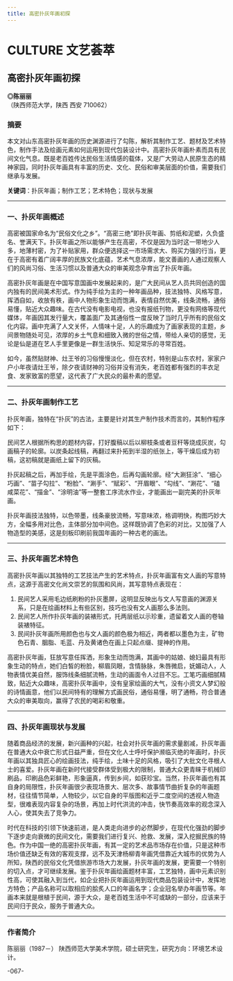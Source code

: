 ```yaml
---
title: 高密扑灰年画初探
---
```

# CULTURE 文艺荟萃  
## 高密扑灰年画初探  
**◎陈丽丽**  
（陕西师范大学，陕西 西安 710062）

### 摘要  
本文对山东高密扑灰年画的历史渊源进行了勾陈，解析其制作工艺、题材及艺术特色，制作手法及绘画元素如何运用到现代包装设计中。高密扑灰年画朴素而具有民间文化气息。既是老百姓传达民俗生活情感的载体，又是广大劳动人民原生态的精神家园，同时扑灰年画具有丰富的历史、文化、民俗和审美层面的价值，需要我们继承与发展。  

**关键词**：扑灰年画；制作工艺；艺术特色；现状与发展  

---

### 一、扑灰年画概述  
高密被国家命名为“民俗文化之乡”。“高密三绝”即扑灰年画、剪纸和泥塑，久负盛名、誉满天下。扑灰年画之所以能够产生在高密，不仅是因为当时这一带地少人多，地薄村密，为了补贴家用，群众便选择这一市场需求大、购买力强的行当，更在于高密有着广阔丰厚的民族文化底蕴，艺术气息浓厚，能文善画的人通过观察人们的风尚习俗、生活习惯以及普通大众的审美观念孕育出了扑灰年画。  

高密扑灰年画是在中国写意国画中发展起来的，是广大民间从艺人员共同创造的国内独有的民间美术形式。作为纯手绘为主的一种年画品种，技法独特、风格写意，挥洒自如，收放有秩，画中人物形象生动而饱满，表情自然优美，线条流畅，通俗易懂，贴近大众趣味。在古代没有电影电视，也没有报纸刊物，更没有网络等现代媒体，年画因其发行量大，覆盖面广及其通俗性一度反映了当时几乎所有的民俗文化内容。画中充满了人文关怀，人情味十足，人的乐趣成为了画家表现的主题，乡间景物随处可见，浓厚的乡土气息和细致入微的世俗之情，带给人亲切的感觉，无论是仙是道在艺人手里更像是一群生活快乐、知足常乐的寻常百姓。  

如今，虽然贴财神、灶王爷的习俗慢慢淡化，但在农村，特别是山东农村，家家户户小年夜请灶王爷，除夕夜请财神的习俗并没有消失，老百姓都有强烈的丰衣足食、发家致富的愿望，这代表了广大民众的最朴素的愿望。  

---

### 二、扑灰年画制作工艺  
扑灰年画，独特在“扑灰”的古法，主要是针对其生产制作技术而言的，其制作程序如下：  

民间艺人根据所构思的题材内容，打好腹稿以后以柳枝条或者豆秆等烧成灰炭，勾画稿子的轮廓。以炭条起线稿，再翻过来扑拓到半湿的纸张上，等干燥后成为初稿，这初稿就是画纸上留下的灰稿。  

扑灰起稿之后，再加手绘，先是平面涂色，后再勾画轮廓。经“大涮狂涂”、“细心巧画”、“苗子勾拉”、“粉脸”、“涮手”、“赋彩”、“开眉眼”、“勾线”、“涮花”、“磕咸菜花”、“描金”、“涂明油”等一整套工序流水作业，才能画出一副完美的扑灰年画。  

扑灰年画技法独特，以色带墨，线条豪放流畅，写意味浓，格调明快，构图巧妙大方，全幅多用对比色，主体部分加中间色。这样既协调了色彩的对比，又加强了人物造型的美感，这是刻板印刷前我国年画的一种古老的画法。  

---

### 三、扑灰年画艺术特色  
高密扑灰年画以其独特的工艺技法产生的艺术特点，扑灰年画富有文人画的写意特点，这源于高密文化尚文崇艺的氛围和风尚，其写意特点表现在：  

1. 民间艺人采用毛边纸刷粉的扑灰墨屏，这明显反映出与文人写意画的渊源关系，只是在绘画材料上有些区别，技巧也没有文人画那么多法则。  
2. 民间艺人所作扑灰年画的装裱形式，托两层纸以示珍重，遗留着文人画的卷轴装裱特征。  
3. 民间扑灰年画所用颜色也与文人画的颜色极为相近，两者都以墨色为主，矿物色石青、胭脂、毛蓝、丹及黄诸色在画上只起点缀、提神的作用。  

高密扑灰年画，狂放写意任挥洒，形象生动而饱满，其画中的姑娘、媳妇最具有形象生动的特点，她们白皙的粉脸，柳眉凤眼，含情脉脉，朱唇微启，妩媚动人，人物表情优美自然，服饰线条细腻流畅，生动的画面令人过目不忘。工笔巧画细腻精致，贴近大众趣味，高密扑灰年画中，没有皇家绘画的大气，没有小资文人梦幻般的诗情画意，他们以民间特有的理解方式画民俗，通俗易懂，明了通畅，符合普通大众的审美取向，赢得了农民的喝彩和敬重。  

---

### 四、扑灰年画现状与发展  
随着商品经济的发展，新兴画种的兴起，社会对扑灰年画的需求量剧减，扑灰年画在普通大众中衰亡形式日益严重，但在文化人士呼吁保护濒临灭绝的年画时，扑灰年画以其独具匠心的绘画技法，纯手绘，土味十足的风格，吸引了大批文化寻根人士的喜爱。扑灰年画在新时代接受群体受到极大的限制，普通大众更青睐于机械印刷品，印刷品色彩鲜艳，形象逼真，传到乡间，如获珍宝。当然，扑灰年画也有其自身的局限性，扑灰年画很少表现场景大、层次多、故事情节曲折复杂的年画题材，往往情节简单，人物较少，以它自身的平版图和近乎二度空间的透视人物造型，很难表现内容复杂的场景，再加上时代洪流的冲击，快节奏高效率的观念深入人心，使其失去了竞争力。  

时代在科技的引领下快速前进，是人类走向进步的必然脚步，在现代化强劲的脚步下逐步走向衰微的民间文化，需要我们进行复兴、抢救、发展，深入挖掘民族的特色。作为中国一绝的高密扑灰年画，有其一定的艺术品市场存在价值，只是这种市场价值还缺乏有效的客观支撑，远不及天津杨柳青年画凭借靠近大城市的优势为人所知，陕西的民俗文化凭借旅游市场大力发展，扑灰年画的发展，更需要一个特别的切入点，才可继续发展。鉴于扑灰年画绘画题材丰富，工艺独特，画中元素识别性高，可使其融入到当代，如企业把扑灰年画运用到现代商品包装设计中，发挥地方特色；产品名称可以取相应的脍炙人口的年画名字；企业冠名举办年画节等。年画本来就是根植于民间，源于大众，是老百姓生活中不可或缺的一部分，应该来于民间归于民众，服务于普通大众。  

---

### 作者简介  
陈丽丽（1987－） 陕西师范大学美术学院，硕士研究生，研究方向：环境艺术设计。  

-067-